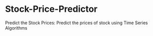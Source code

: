 # Stock-Price-Predictor
Predict the Stock Prices: Predict the prices of stock using Time Series Algorithms
